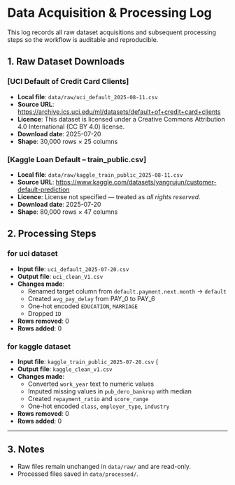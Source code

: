 # Data Acquisition & Processing Log

This log records all raw dataset acquisitions and subsequent processing steps so the workflow is auditable and reproducible.

## 1. Raw Dataset Downloads

### [UCI Default of Credit Card Clients]

- **Local file**: `data/raw/uci_default_2025-08-11.csv`
- **Source URL**: https://archive.ics.uci.edu/ml/datasets/default+of+credit+card+clients
- **Licence**: This dataset is licensed under a Creative Commons Attribution 4.0 International (CC BY 4.0) license.
- **Download date**: 2025-07-20
- **Shape**: 30,000 rows × 25 columns

### [Kaggle Loan Default – train_public.csv]

- **Local file**: `data/raw/kaggle_train_public_2025-08-11.csv`
- **Source URL**: https://www.kaggle.com/datasets/yangrujun/customer-default-prediction
- **Licence**: License not specified — treated as _all rights reserved_.
- **Download date**: 2025-07-20
- **Shape**: 80,000 rows × 47 columns

## 2. Processing Steps

### for uci dataset

- **Input file**: `uci_default_2025-07-20.csv`
- **Output file**: `uci_clean_V1.csv`
- **Changes made**:
  - Renamed target column from `default.payment.next.month` → `default`
  - Created `avg_pay_delay` from PAY_0 to PAY_6
  - One-hot encoded `EDUCATION`, `MARRIAGE`
  - Dropped `ID`
- **Rows removed**: 0
- **Rows added**: 0

### for kaggle dataset

- **Input file**: `kaggle_train_public_2025-07-20.csv` (
- **Output file**: `kaggle_clean_v1.csv`
- **Changes made**:
  - Converted `work_year` text to numeric values
  - Imputed missing values in `pub_dero_bankrup` with median
  - Created `repayment_ratio` and `score_range`
  - One-hot encoded `class`, `employer_type`, `industry`
- **Rows removed**: 0
- **Rows added**: 0

---

## 3. Notes

- Raw files remain unchanged in `data/raw/` and are read-only.
- Processed files saved in `data/processed/`.
